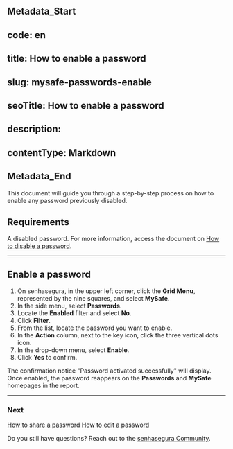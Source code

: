 ## Metadata_Start 
## code: en
## title: How to enable a password 
## slug: mysafe-passwords-enable 
## seoTitle: How to enable a password 
## description:  
## contentType: Markdown 
## Metadata_End
This document will guide you through a step-by-step process on how to enable any password previously disabled.

## Requirements
A disabled password. For more information, access the document on [How to disable a password](/v3-32/docs/mysafe-passwords-disable).


***

## Enable a password

1. On senhasegura, in the upper left corner, click the **Grid Menu**, represented by the nine squares, and select **MySafe**.
2. In the side menu, select **Passwords**. 
3. Locate the **Enabled** filter and select **No**.
5. Click **Filter**.
6. From the list, locate the password you want to enable.
7. In the **Action** column, next to the key icon, click the three vertical dots icon.
8. In the drop-down menu, select **Enable**.
9. Click **Yes** to confirm.

The confirmation notice "Password activated successfully" will display. Once enabled, the password reappears on the **Passwords** and **MySafe** homepages in the report.

***

### Next
[How to share a password](/v3-32/docs/mysafe-passwords-share)
[How to edit a password](/v3-32/docs/mysafe-passwords-edit)

 Do you still have questions? Reach out to the [senhasegura Community](https://community.senhasegura.io/).